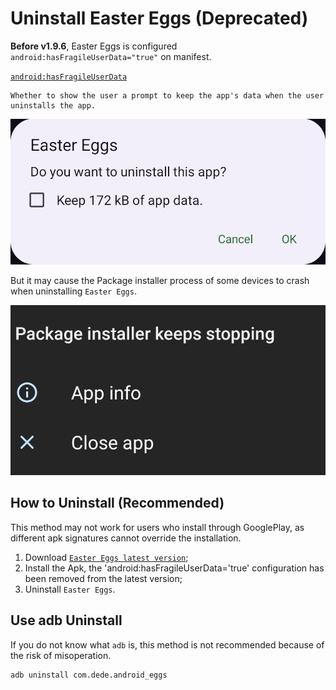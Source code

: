# Uninstall Easter Eggs (Deprecated)

**Before v1.9.6**, Easter Eggs is configured `android:hasFragileUserData="true"` on manifest.

[`android:hasFragileUserData`](https://developer.android.com/guide/topics/manifest/application-element#fragileuserdata)
```
Whether to show the user a prompt to keep the app's data when the user uninstalls the app. 
```

![To Uninstall](../assets/image/img_to_uninstall.png)

But it may cause the Package installer process of some devices to crash when uninstalling `Easter Eggs`.

![Uninstall failed](../assets/image/img_uninstall_failed.jpg)

## How to Uninstall (Recommended)

This method may not work for users who install through GooglePlay, as different apk signatures cannot override the installation.

1. Download [`Easter Eggs latest version`](https://github.com/hushenghao/AndroidEasterEggs/releases);
2. Install the Apk, the 'android:hasFragileUserData='true' configuration has been removed from the latest version;
3. Uninstall `Easter Eggs`.

## Use adb Uninstall

If you do not know what `adb` is, this method is not recommended because of the risk of misoperation.

```shell
adb uninstall com.dede.android_eggs
```